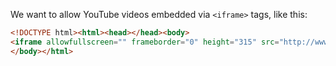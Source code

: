 We want to allow YouTube videos embedded via `<iframe>` tags, like this:

```html
<!DOCTYPE html><html><head></head><body>
<iframe allowfullscreen="" frameborder="0" height="315" src="http://www.youtube.com/embed/gSYBpePPIqc" width="560"></iframe>
</body></html>
```
